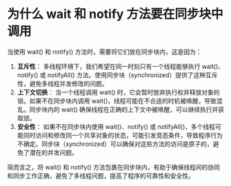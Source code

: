 # 为什么 wait 和 notify 方法要在同步块中调用

  
当使用 wait() 和 notify() 方法时，需要将它们放在同步块内，这是因为：

1. **互斥性**： 多线程环境下，我们希望在同一时刻只有一个线程能够执行 wait()、notify() 或 notifyAll() 方法。使用同步块（synchronized）提供了这种互斥性，避免多线程并发修改的问题。
2. **上下文切换**： 当一个线程调用 wait() 时，它会暂时放弃执行权并释放对象的锁。如果不在同步块内调用 wait()，线程可能在不合适的时机被唤醒，导致混乱。同步块内的 wait() 确保线程在正确的上下文中被唤醒，可以继续执行并获取锁。
3. **安全性**： 如果不在同步块内使用 wait()、notify() 或 notifyAll()，多个线程可能同时访问和修改同一个共享对象的状态，可能引发竞态条件，导致程序行为不确定。同步块（synchronized）可以确保对这些方法的访问是原子的，避免了潜在的并发问题。

简而言之，将 wait() 和 notify() 方法包裹在同步块内，有助于确保线程间的协同和同步工作正确，避免了多线程问题，提高了程序的可靠性和安全性。

<font style="color:rgb(0, 0, 0);">  
</font>


